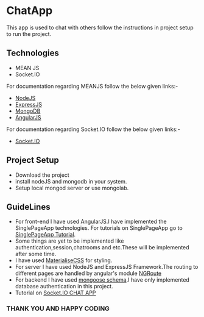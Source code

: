 # ChatApp
This app is used to chat with others follow the instructions in project setup to run the project.

## Technologies 
- MEAN JS
- Socket.IO

For documentation regarding MEANJS follow the below given links:-
- [NodeJS](https://nodejs.org/en/docs/)
- [ExpressJS](http://expressjs.com/en/api.html)
- [MongoDB](https://docs.mongodb.com/)
- [AngularJS](https://docs.angularjs.org/guide/concepts)

For documentation regarding Socket.IO follow the below given links:-
- [Socket.IO](https://socket.io/docs/)

## Project Setup
- Download the project 
- install nodeJS and mongodb in your system.
- Setup local mongod server  or use mongolab.

## GuideLines
- For front-end  I have used AngularJS.I have implemented the SinglePageApp technologies.
  For tutorials on SinglePageApp go to [SinglePageApp Tutorial](https://scotch.io/tutorials/single-page-apps-with-angularjs-routing-and-templating).
- Some things are yet to be implemented like authentication,session,chatrooms and etc.These will be implemented after some time.
- I have used [MaterialiseCSS](http://materializecss.com/) for styling.
- For server I have used NodeJS and ExpressJS Framework.The routing to different pages are handled by angular's module [NGRoute](https://docs.angularjs.org/api/ngRoute)
- For backend I have used [mongoose schema](http://mongoosejs.com/docs/guide.html).I have only implemented database authentication in this project.
- Tutorial on [Socket.IO CHAT APP](https://socket.io/get-started/chat/)



### THANK YOU AND HAPPY CODING ###


